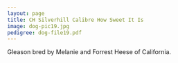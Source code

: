 ```yaml
---
layout: page
title: CH Silverhill Calibre How Sweet It Is
image: dog-pic19.jpg
pedigree: dog-file19.pdf
---
```


Gleason bred by Melanie and Forrest Heese of California.